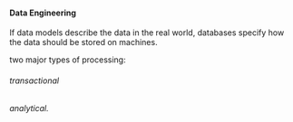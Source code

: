 #### Data Engineering 

If data models describe the data in the real world, databases specify how the data should be stored on machines. 

two major types of processing: 
###### transactional 
###### analytical.
